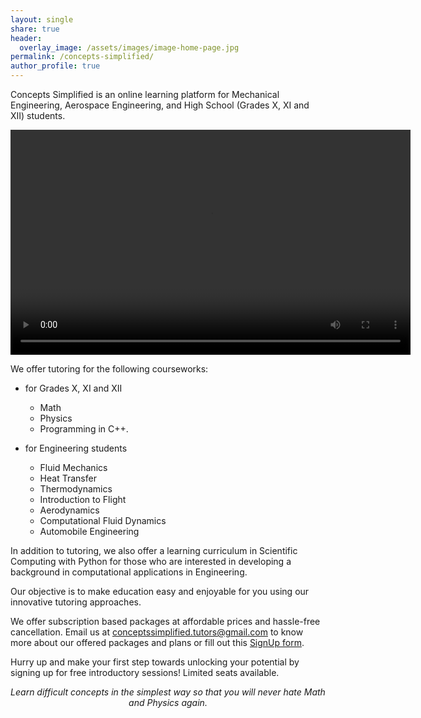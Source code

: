 ```yaml
---
layout: single
share: true
header:
  overlay_image: /assets/images/image-home-page.jpg
permalink: /concepts-simplified/
author_profile: true
---
```


Concepts Simplified is an online learning platform for Mechanical Engineering, Aerospace Engineering, and High School (Grades X, XI and XII) students.

<video width="640" height="360" controls="controls">
  <source src="/assets/images/ConceptsSimplified-Ad.mp4" type="video/mp4">
</video>

We offer tutoring for the following courseworks:

* for Grades X, XI and XII
	- Math 
	- Physics
	- Programming in C++.

* for Engineering students
	- Fluid Mechanics
	- Heat Transfer
	- Thermodynamics
	- Introduction to Flight
	- Aerodynamics
	- Computational Fluid Dynamics
	- Automobile Engineering

In addition to tutoring, we also offer a learning curriculum in Scientific Computing with Python for those who are interested in developing a background in computational applications in Engineering.

Our objective is to make education easy and enjoyable for you using our innovative tutoring approaches. 

We offer subscription based packages at affordable prices and hassle-free cancellation. Email us at <conceptssimplified.tutors@gmail.com> to know more about our offered packages and plans or fill out this [SignUp form](https://forms.gle/fs3okKCEX2thtwi99).

Hurry up and make your first step towards unlocking your potential by signing up for free introductory sessions! Limited seats available.

<p style="text-align: center;">
	<i>Learn difficult concepts in the simplest way so that you will never hate Math and Physics again.</i>
</p>

